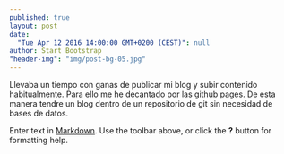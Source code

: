 ```yaml
---
published: true
layout: post
date: 
  "Tue Apr 12 2016 14:00:00 GMT+0200 (CEST)": null
author: Start Bootstrap
"header-img": "img/post-bg-05.jpg"
---
```



Llevaba un tiempo con ganas de publicar mi blog y subir contenido habitualmente. Para ello me he decantado por las github pages. De esta manera tendre un blog dentro de un repositorio de git sin necesidad de bases de datos.

Enter text in [Markdown](http://daringfireball.net/projects/markdown/). Use the toolbar above, or click the **?** button for formatting help.
